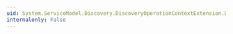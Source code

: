 ```yaml
---
uid: System.ServiceModel.Discovery.DiscoveryOperationContextExtension.DiscoveryMode
internalonly: False
---
```

